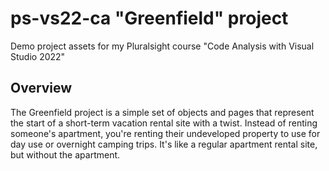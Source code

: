 # ps-vs22-ca "Greenfield" project
Demo project assets for my Pluralsight course "Code Analysis with Visual Studio 2022"

## Overview
The Greenfield project is a simple set of objects and pages that represent the start of a short-term vacation rental site with a twist. Instead of renting someone's apartment, you're renting their undeveloped property to use for day use or overnight camping trips. It's like a regular apartment rental site, but without the apartment.
